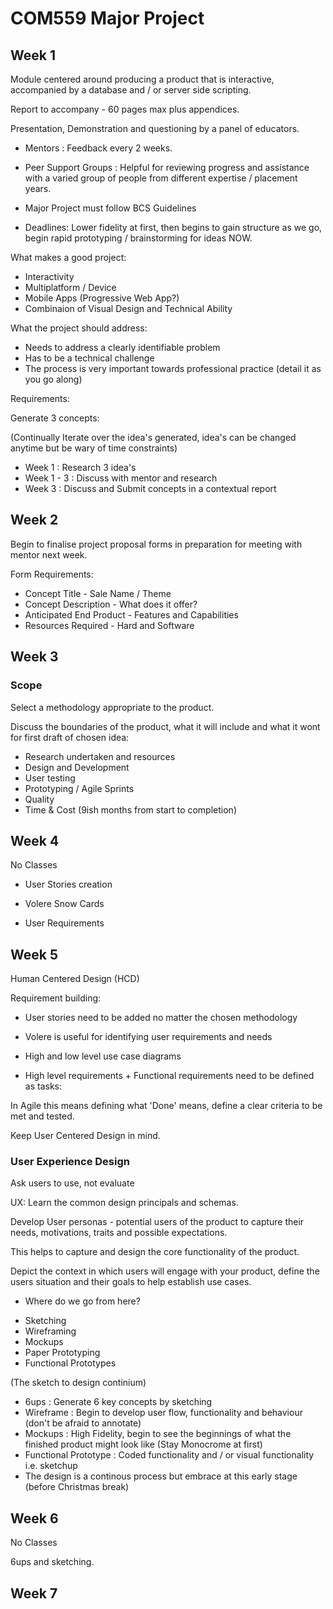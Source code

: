# COM559 Major Project 


## Week 1

Module centered around producing a product that is interactive, accompanied by a database and / or server side scripting.

Report to accompany - 60 pages max plus appendices. 

Presentation, Demonstration and questioning by a panel of educators. 

* Mentors : Feedback every 2 weeks. 

* Peer Support Groups : Helpful for reviewing progress and assistance with a varied group of people from different expertise / placement years.

* Major Project must follow BCS Guidelines 

* Deadlines: Lower fidelity at first, then begins to gain structure as we go, begin rapid prototyping / brainstorming for ideas NOW. 


What makes a good project: 

 - Interactivity 
 - Multiplatform / Device 
 - Mobile Apps (Progressive Web App?)
 - Combinaion of Visual Design and Technical Ability 

What the project should address: 

 - Needs to address a clearly identifiable problem 
 - Has to be a technical challenge 
 - The process is very important towards professional practice (detail it as you go along)


 Requirements: 

 Generate 3 concepts: 

 (Continually Iterate over the idea's generated, idea's can be changed anytime but be wary of time constraints)

 - Week 1 : Research 3 idea's 
 - Week 1 - 3 : Discuss with mentor and research 
 - Week 3 : Discuss and Submit concepts in a contextual report 

## Week 2

Begin to finalise project proposal forms in preparation for meeting with mentor next week. 

Form Requirements: 

* Concept Title - Sale Name / Theme 
* Concept Description - What does it offer? 
* Anticipated End Product - Features and Capabilities 
* Resources Required - Hard and Software 



## Week 3

### Scope 

Select a methodology appropriate to the product. 

Discuss the boundaries of the product, what it will include and what it wont for first draft of chosen idea: 

- Research undertaken and resources 
- Design and Development 
- User testing 
- Prototyping / Agile Sprints 
- Quality 
- Time & Cost (9ish months from start to completion)

## Week 4 

No Classes

- User Stories creation

- Volere Snow Cards 

- User Requirements 

## Week 5 

Human Centered Design (HCD)

Requirement building:

* User stories need to be added no matter the chosen methodology 

* Volere is useful for identifying user requirements and needs 

* High and low level use case diagrams 

* High level requirements + Functional requirements need to be defined as tasks: 

In Agile this means defining what 'Done' means, define a clear criteria to be met and tested. 

Keep User Centered Design in mind. 

### User Experience Design 

Ask users to use, not evaluate 

UX: Learn the common design principals and schemas. 

Develop User personas - potential users of the product to capture their needs, motivations, traits and possible expectations.

This helps to capture and design the core functionality of the product. 

Depict the context in which users will engage with your product, define the users situation and their goals to help establish use cases. 

* Where do we go from here? 

- Sketching
- Wireframing
- Mockups
- Paper Prototyping 
- Functional Prototypes 

(The sketch to design continium)

- 6ups : Generate 6 key concepts by sketching 
- Wireframe : Begin to develop user flow, functionality and behaviour (don't be afraid to annotate)
- Mockups : High Fidelity, begin to see the beginnings of what the finished product might look like (Stay Monocrome at first)
- Functional Prototype : Coded functionality and / or visual functionality i.e. sketchup 
- The design is a continous process but embrace at this early stage (before Christmas break)

## Week 6 


No Classes 

6ups and sketching. 


## Week 7